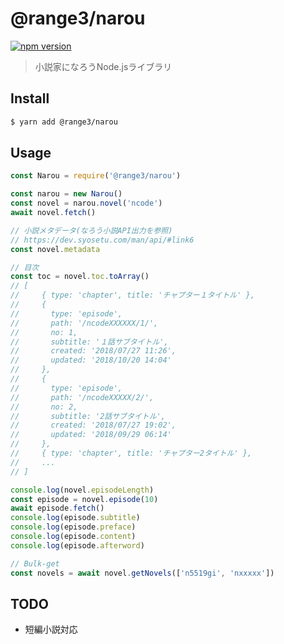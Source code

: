 # @range3/narou
[![npm version](https://badge.fury.io/js/%40range3%2Fnarou.svg)](https://badge.fury.io/js/%40range3%2Fnarou)

> 小説家になろうNode.jsライブラリ

## Install
```bash
$ yarn add @range3/narou
```

## Usage
```js
const Narou = require('@range3/narou')

const narou = new Narou()
const novel = narou.novel('ncode')
await novel.fetch()

// 小説メタデータ(なろう小説API出力を参照)
// https://dev.syosetu.com/man/api/#link6
const novel.metadata 

// 目次
const toc = novel.toc.toArray()
// [
//     { type: 'chapter', title: 'チャプター１タイトル' },
//     {
//       type: 'episode',
//       path: '/ncodeXXXXXX/1/',
//       no: 1,
//       subtitle: '１話サブタイトル',
//       created: '2018/07/27 11:26',
//       updated: '2018/10/20 14:04'
//     },
//     {
//       type: 'episode',
//       path: '/ncodeXXXXX/2/',
//       no: 2,
//       subtitle: '2話サブタイトル',
//       created: '2018/07/27 19:02',
//       updated: '2018/09/29 06:14'
//     },
//     { type: 'chapter', title: 'チャプター2タイトル' },
//     ...
// ]

console.log(novel.episodeLength)
const episode = novel.episode(10)
await episode.fetch()
console.log(episode.subtitle)
console.log(episode.preface)
console.log(episode.content)
console.log(episode.afterword)

// Bulk-get
const novels = await novel.getNovels(['n5519gi', 'nxxxxx'])
```

## TODO
- 短編小説対応
